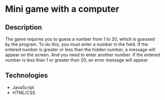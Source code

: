 # Mini game with a computer

## Description
The game requires you to guess a number from 1 to 20, which is guessed by the program. To do this, you must enter a number in the field. If the entered number is greater or less than the hidden number, a message will appear on the screen. And you need to enter another number. 
If the entered number is less than 1 or greater than 20, an error message will appear.

## Technologies
- JavaScript
- HTML/CSS
